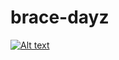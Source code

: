 # brace-dayz

[![Alt text](https://img.youtube.com/vi/VID/0.jpg)](https://www.youtube.com/watch?v=_2l2DUKrX1I)
